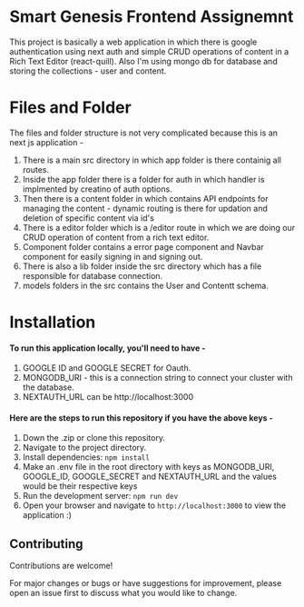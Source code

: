 # Smart Genesis Frontend Assignemnt

This project is basically a web application in which there is google authentication using next auth and simple CRUD operations of content in a Rich Text Editor (react-quill). Also I'm using mongo db for database and storing the collections - user and content.

# Files and Folder
The files and folder structure is not very complicated because this is an next js application -

1. There is a main src directory in which app folder is there containig all routes.
2. Inside the app folder there is a folder for auth in which handler is implmented by creatino of auth options.
3. Then there is a content folder in which contains API endpoints for managing the content - dynamic routing is there for updation and deletion of  specific content via id's
4. There is a editor folder which is a /editor route in which we are doing our CRUD operation of content from a rich text editor.
5. Component folder contains a error page component and Navbar component for easily signing in and signing out.
6. There is also a lib folder inside the src directory which has a file responsible for database connection.
7. models folders in the src contains the User and Contentt schema.

# Installation

#### To run this application locally, you'll need to have - 
1. GOOGLE ID and GOOGLE SECRET for Oauth.
2. MONGODB_URI - this is a connection string to connect your cluster with the database.
3. NEXTAUTH_URL can be http://localhost:3000


#### Here are the steps to run this repository if you have the above keys -

1. Down the .zip or clone this repository.
2. Navigate to the project directory.
3. Install dependencies: `npm install`
4. Make an .env file in the root directory with keys as MONGODB_URI, GOOGLE_ID, GOOGLE_SECRET and NEXTAUTH_URL and the values would be their respective keys
5. Run the development server: `npm run dev`
6. Open your browser and navigate to `http://localhost:3000` to view the application :)
## Contributing

Contributions are welcome!

 For major changes or bugs or have suggestions for improvement, please open an issue first to discuss what you would like to change.
